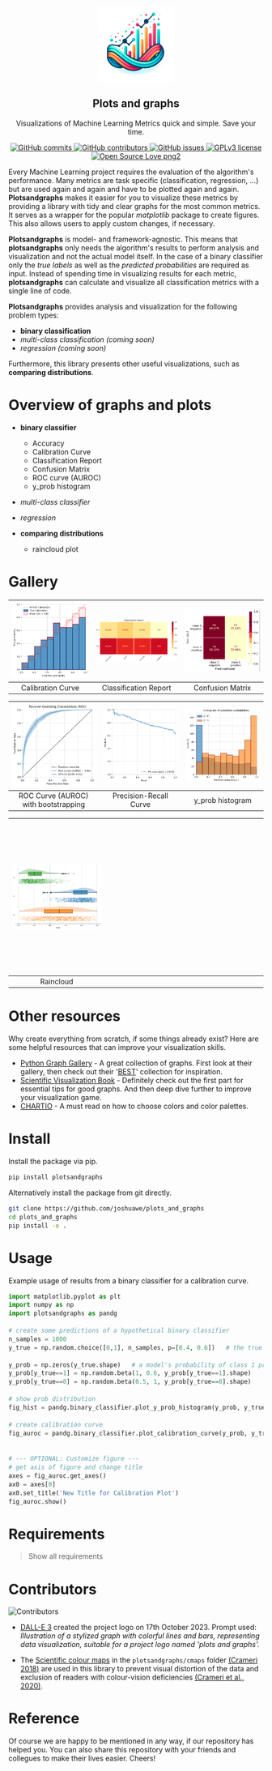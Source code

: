 <p align="center">
 <img width="150px" src="https://github.com/joshuawe/plots_and_graphs/blob/main/images/logo_plots_and_graphs.png?raw=true" align="center" alt="Plots and Graphs" />
 <h2 align="center">Plots and graphs</h2>
 <p align="center">Visualizations of Machine Learning Metrics quick and simple. Save your time.</p>
</p>

<p align="center">
  <a href="https://GitHub.com/joshuawe/plots_and_graphs/commits">
    <img src="https://badgen.net/github/commits/joshuawe/plots_and_graphs" alt="GitHub commits">
  </a>
  <a href="https://GitHub.com/Naereen/badges/graphs/contributors/">
    <img src="https://img.shields.io/github/contributors/joshuawe/plots_and_graphs.svg" alt="GitHub contributors">
  </a>
  <a href="https://GitHub.com/joshuawe/plots_and_graphs/issues/">
    <img src="https://badgen.net/github/issues/joshuawe/plots_and_graphs/" alt="GitHub issues">
  </a>
  <a href="https://github.com/joshuawe/plots_and_graphs/blob/main/LICENSE">
    <img src="https://img.shields.io/badge/License-GPLv3-blue.svg" alt="GPLv3 license">
  </a>
  <a href="https://github.com/ellerbrock/open-source-badges/">
    <img src="https://badges.frapsoft.com/os/v2/open-source.png?v=103" alt="Open Source Love png2">
  </a>
</p>


Every Machine Learning project requires the evaluation of the algorithm's performance. Many metrics are task specific (classification, regression, ...) but are used again and again and have to be plotted again and again. **Plotsandgraphs** makes it easier for you to visualize these metrics by providing a library with tidy and clear graphs for the most common metrics. It serves as a wrapper for the popular *matplotlib* package to create figures. This also allows users to apply custom changes, if necessary. 

**Plotsandgraphs** is model- and framework-agnostic. This means that **plotsandgraphs** only needs the algorithm's results to perform analysis and visualization and not the actual model itself. In the case of a binary classifier only the *true labels* as well as the *predicted probabilities* are required as input. Instead of spending time in visualizing results for each metric, **plotsandgraphs** can calculate and visualize all classification metrics with a single line of code. 

**Plotsandgraphs** provides analysis and visualization for the following problem types:
- **binary classification**
- *multi-class classification (coming soon)*
- *regression (coming soon)*

Furthermore, this library presents other useful visualizations, such as **comparing distributions**.


# Overview of graphs and plots

- **binary classifier**
    - Accuracy
    - Calibration Curve
    - Classification Report
    - Confusion Matrix
    - ROC curve (AUROC)
    - y_prob histogram

- *multi-class classifier*

- *regression*


- **comparing distributions**
    - raincloud plot

# Gallery

| <img src="https://github.com/joshuawe/plots_and_graphs/blob/main/images/calibration_plot.png?raw=true" width="300" alt="Your Image"> | <img src="https://github.com/joshuawe/plots_and_graphs/blob/main/images/classification_report.png?raw=true" width="300" alt="Your Image"> | <img src="https://github.com/joshuawe/plots_and_graphs/blob/main/images/confusion_matrix.png?raw=true" width="300" alt="Your Image"> |
|:--------------------------------------------------:|:----------------------------------------------------------:|:-------------------------------------------------:|
|                    Calibration Curve               |                  Classification Report                     |                 Confusion Matrix                 |

| <img src="https://github.com/joshuawe/plots_and_graphs/blob/main/images/roc_curve_bootstrap.png?raw=true" width="300" alt="Your Image">        | <img src="https://github.com/joshuawe/plots_and_graphs/blob/main/images/pr_curve.png?raw=true" width="300" alt="Your Image">        | <img src="https://github.com/joshuawe/plots_and_graphs/blob/main/images/y_prob_histogram.png?raw=true" width="300" alt="Your Image">  |
|:--------------------------------------------------:|:----------------------------------------------------------:|:-------------------------------------------------:|
|                    ROC Curve (AUROC) with bootstrapping             |                 Precision-Recall Curve                          |                  y_prob histogram                                 |


| <img src="https://github.com/joshuawe/plots_and_graphs/blob/main/images/raincloud.png?raw=true" width="300" alt="Your Image">        |  <img src="data:image/gif;base64,R0lGODlhAQABAIAAAAAAAP///yH5BAEAAAAALAAAAAABAAEAAAIBRAA7" width="300" height="300" alt=""> | <img src="data:image/gif;base64,R0lGODlhAQABAIAAAAAAAP///yH5BAEAAAAALAAAAAABAAEAAAIBRAA7" width="300" height="300" alt=""> |
|:--------------------------------------------------:|:-------------------------------------------------:| :-------------------------------------------------:|
|                    Raincloud              |                                                | |



# Other resources

Why create everything from scratch, if some things already exist? Here are some helpful resources that can improve your visualization skills.

+ [Python Graph Gallery](https://python-graph-gallery.com) - A great collection of graphs. First look at their gallery, then check out their '[BEST](https://python-graph-gallery.com/best-python-chart-examples/)' collection for inspiration.
+ [Scientific Visualization Book](https://github.com/rougier/scientific-visualization-book) - Definitely check out the first part for essential tips for good graphs. And then deep dive further to improve your visualization game.
+ [CHARTIO](https://chartio.com/learn/charts/how-to-choose-colors-data-visualization/) - A must read on how to choose colors and color palettes.


# Install

Install the package via pip.
```bash
pip install plotsandgraphs
```

Alternatively install the package from git directly.
```bash
git clone https://github.com/joshuawe/plots_and_graphs
cd plots_and_graphs
pip install -e .
```

# Usage

Example usage of results from a binary classifier for a calibration curve.

```python
import matplotlib.pyplot as plt
import numpy as np
import plotsandgraphs as pandg

# create some predictions of a hypothetical binary classifier
n_samples = 1000
y_true = np.random.choice([0,1], n_samples, p=[0.4, 0.6])   # the true class labels 0 or 1, with class imbalance 40:60

y_prob = np.zeros(y_true.shape)   # a model's probability of class 1 predictions
y_prob[y_true==1] = np.random.beta(1, 0.6, y_prob[y_true==1].shape)
y_prob[y_true==0] = np.random.beta(0.5, 1, y_prob[y_true==0].shape)

# show prob distribution
fig_hist = pandg.binary_classifier.plot_y_prob_histogram(y_prob, y_true, save_fig_path=None)

# create calibration curve
fig_auroc = pandg.binary_classifier.plot_calibration_curve(y_prob, y_true, save_fig_path=None)


# --- OPTIONAL: Customize figure ---
# get axis of figure and change title
axes = fig_auroc.get_axes()
ax0 = axes[0]
ax0.set_title('New Title for Calibration Plot')
fig_auroc.show()
```

# Requirements
> Show all requirements


# Contributors

![Contributors](https://contrib.rocks/image?repo=joshuawe/plots_and_graphs)

+ [DALL-E 3](https://openai.com/dall-e-3) created the project logo on 17th October 2023. Prompt used: *Illustration of a stylized graph with colorful lines and bars, representing data visualization, suitable for a project logo named 'plots and graphs'.*

+ The [Scientific colour maps](https://www.fabiocrameri.ch/colourmaps/) in the `plotsandgraphs/cmaps` folder [(Crameri 2018)](https://doi.org/10.5281/zenodo.1243862) are used in this library to prevent visual distortion of the data and exclusion of readers with colour-vision deficiencies [(Crameri et al., 2020)](https://www.nature.com/articles/s41467-020-19160-7).


# Reference

Of course we are happy to be mentioned in any way, if our repository has helped you.
You can also share this repository with your friends and collegues to make their lives easier. Cheers!
